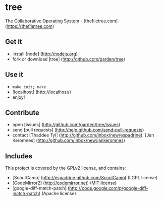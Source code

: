 # tree

The Collaborative Operating System - [thefiletree.com] (https://thefiletree.com)

## Get it

- install [node] (http://nodejs.org)
- fork or download [tree] (http://github.com/garden/tree)

## Use it

- `make init; make`
- [localhost] (http://localhost/)
- enjoy!

## Contribute

- open [issues] (http://github.com/garden/tree/issues)
- send [pull requests] (http://help.github.com/send-pull-requests)
- contact [Thaddee Tyl] (http://github.com/inbox/new/espadrine), [Jan Keromnes] (http://github.com/inbox/new/jankeromnes)

## Includes

This project is covered by the GPLv2 license, and contains:

- [ScoutCamp] (http://espadrine.github.com/ScoutCamp) (LGPL license)
- [CodeMirror2] (http://codemirror.net) (MIT license)
- [google-diff-match-patch] (http://code.google.com/p/google-diff-match-patch) (Apache license)

